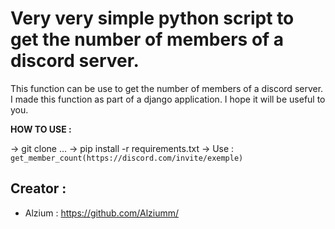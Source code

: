 # Very very simple python script to get the number of members of a discord server.

This function can be use to get the number of members of a discord server.
I made this function as part of a django application. I hope it will be useful to you.

<strong>HOW TO USE :</strong>

-> git clone ...
-> pip install -r requirements.txt
-> Use : `get_member_count(https://discord.com/invite/exemple)` 

## Creator :

* Alzium : https://github.com/Alziumm/